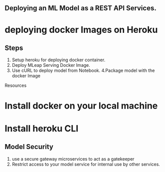 ## Deploying an ML Model as a REST API Services.

# deploying docker Images on Heroku

## Steps

1. Setup heroku for deploying docker container.
2. Deploy MLeap Serving Docker Image.
3. Use cURL to deploy model from Notebook.
   4.Package model with the docker Image

Resources

# Install docker on your local machine

# Install heroku CLI

## Model Security

1. use a secure gateway microservices to act as a gatekeeper
2. Restrict access to your model service for internal use by other services.
